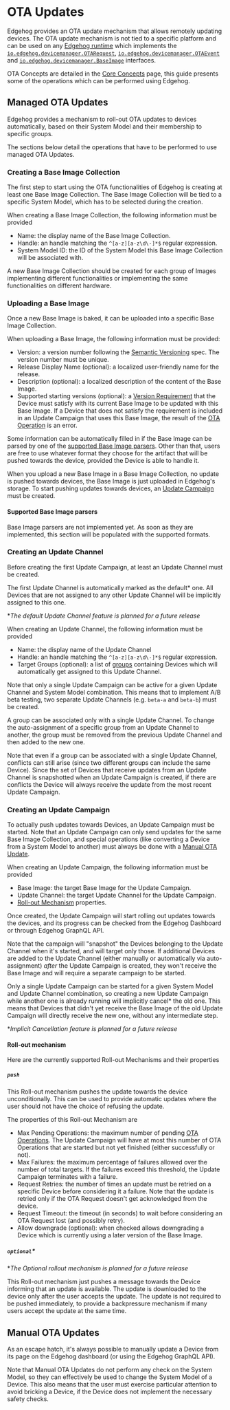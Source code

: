 <!---
  Copyright 2022-2023 SECO Mind Srl

  SPDX-License-Identifier: Apache-2.0
-->

# OTA Updates

Edgehog provides an OTA update mechanism that allows remotely updating devices. The OTA update
mechanism is not tied to a specific platform and can be used on any [Edgehog
runtime](device_sdks_runtime.html) which implements the
[`io.edgehog.devicemanager.OTARequest`](astarte_interfaces.html#io-edgehog-devicemanager-otarequest-v1-0),
[`io.edgehog.devicemanager.OTAEvent`](astarte_interfaces.html#io-edgehog-devicemanager-otaevent-v0-1)
and
[`io.edgehog.devicemanager.BaseImage`](astarte_interfaces.html#io-edgehog-devicemanager-baseimage-v0-1)
interfaces.

OTA Concepts are detailed in the [Core Concepts](core_concepts.html#ota-concepts) page, this guide
presents some of the operations which can be performed using Edgehog.

## Managed OTA Updates

Edgehog provides a mechanism to roll-out OTA updates to devices automatically, based on their System
Model and their membership to specific groups.

The sections below detail the operations that have to be performed to use managed OTA Updates.

### Creating a Base Image Collection

The first step to start using the OTA functionalities of Edgehog is creating at least one Base Image
Collection. The Base Image Collection will be tied to a specific System Model, which has to be
selected during the creation.

When creating a Base Image Collection, the following information must be provided

- Name: the display name of the Base Image Collection.
- Handle: an handle matching the `^[a-z][a-z\d\-]*$` regular expression.
- System Model ID: the ID of the System Model this Base Image Collection will be associated with.

A new Base Image Collection should be created for each group of Images implementing different
functionalities or implementing the same functionalities on different hardware.

### Uploading a Base Image

Once a new Base Image is baked, it can be uploaded into a specific Base Image Collection.

When uploading a Base Image, the following information must be provided:

- Version: a version number following the [Semantic Versioning](https://semver.org) spec. The
  version number must be unique.
- Release Display Name (optional): a localized user-friendly name for the release.
- Description (optional): a localized description of the content of the Base Image.
- Supported starting versions (optional): a [Version Requirement](core_concepts.html#version-requirement)
  that the Device must satisfy with its current Base Image to be updated with this Base Image.
  If a Device that does not satisfy the requirement is included in an Update Campaign
  that uses this Base Image, the result of the [OTA Operation](core_concepts.html#ota-operation) is an error.

Some information can be automatically filled in if the Base Image can be parsed by one of the
[supported Base Image parsers](#supported-base-image-parsers). Other than that, users are free to
use whatever format they choose for the artifact that will be pushed towards the device, provided
the Device is able to handle it.

When you upload a new Base Image in a Base Image Collection, no update is pushed towards devices,
the Base Image is just uploaded in Edgehog's storage. To start pushing updates towards devices, an
[Update Campaign](#creating-an-update-campaign) must be created.

#### Supported Base Image parsers

Base Image parsers are not implemented yet. As soon as they are implemented, this section will be
populated with the supported formats.

### Creating an Update Channel

Before creating the first Update Campaign, at least an Update Channel must be created.

The first Update Channel is automatically marked as the default* one. All Devices that are not
assigned to any other Update Channel will be implicitly assigned to this one.

*_The default Update Channel feature is planned for a future release_

When creating an Update Channel, the following information must be provided

- Name: the display name of the Update Channel
- Handle: an handle matching the `^[a-z][a-z\d\-]*$` regular expression.
- Target Groups (optional): a list of [groups](groups.html) containing Devices which will
  automatically get assigned to this Update Channel.

Note that only a single Update Campaign can be active for a given Update Channel and System Model
combination. This means that to implement A/B beta testing, two separate Update Channels (e.g.
`beta-a` and `beta-b`) must be created.

A group can be associated only with a single Update Channel. To change the auto-assignment of a
specific group from an Update Channel to another, the group must be removed from the previous Update
Channel and then added to the new one.

Note that even if a group can be associated with a single Update Channel, conflicts can still arise
(since two different groups can include the same Device). Since the set of Devices that receive
updates from an Update Channel is snapshotted when an Update Campaign is created, if there are
conflicts the Device will always receive the update from the most recent Update Campaign.

### Creating an Update Campaign

To actually push updates towards Devices, an Update Campaign must be started. Note that an Update
Campaign can only send updates for the same Base Image Collection, and special operations (like
converting a Device from a System Model to another) must always be done with a [Manual OTA
Update](#manual-ota-updates).

When creating an Update Campaign, the following information must be provided

- Base Image: the target Base Image for the Update Campaign.
- Update Channel: the target Update Channel for the Update Campaign.
- [Roll-out Mechanism](#roll-out-mechanism) properties.

Once created, the Update Campaign will start rolling out updates towards the devices, and its
progress can be checked from the Edgehog Dashboard or through Edgehog GraphQL API.

Note that the campaign will "snapshot" the Devices belonging to the Update Channel when it's
started, and will target only those. If additional Devices are added to the Update Channel (either
manually or automatically via auto-assignment) _after_ the Update Campaign is created, they won't
receive the Base Image and will require a separate campaign to be started.

Only a single Update Campaign can be started for a given System Model and Update Channel
combination, so creating a new Update Campaign while another one is already running will implicitly
cancel* the old one. This means that Devices that didn't yet receive the Base Image of the old Update
Campaign will directly receive the new one, without any intermediate step.

*_Implicit Cancellation feature is planned for a future release_

#### Roll-out mechanism

Here are the currently supported Roll-out Mechanisms and their properties

##### `push`

This Roll-out mechanism pushes the update towards the device unconditionally. This can be used to
provide automatic updates where the user should not have the choice of refusing the update.

The properties of this Roll-out Mechanism are

- Max Pending Operations: the maximum number of pending [OTA Operations](core_concepts.html#ota-operation).
  The Update Campaign will have at most this number of OTA Operations that are started 
  but not yet finished (either successfully or not).
- Max Failures: the maximum percentage of failures allowed over the number of total targets. If the failures 
  exceed this threshold, the Update Campaign terminates with a failure.
- Request Retries: the number of times an update must be retried on a specific Device before considering it
  a failure. Note that the update is retried only if the OTA Request doesn't get acknowledged from the device.
- Request Timeout: the timeout (in seconds) to wait before considering an OTA Request lost (and possibly retry).
- Allow downgrade (optional): when checked allows downgrading a Device which is currently using a later version
  of the Base Image.

##### `optional`*

*_The Optional rollout mechanism is planned for a future release_

This Roll-out mechanism just pushes a message towards the Device informing that an update is
available. The update is downloaded to the device only after the user accepts the update. The update
is not required to be pushed immediately, to provide a backpressure mechanism if many users accept
the update at the same time.

## Manual OTA Updates

As an escape hatch, it's always possible to manually update a Device from its page on the Edgehog
dashboard (or using the Edgehog GraphQL API).

Note that Manual OTA Updates do not perform any check on the System Model, so they can effectively
be used to change the System Model of a Device. This also means that the user must exercise
particular attention to avoid bricking a Device, if the Device does not implement the necessary
safety checks.
